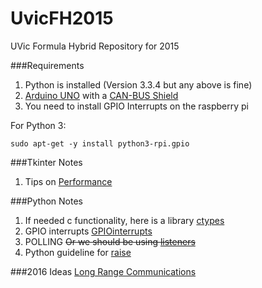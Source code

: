 UvicFH2015
========
UVic Formula Hybrid Repository for 2015

###Requirements
1. Python is installed (Version 3.3.4 but any above is fine)
2. [Arduino UNO](http://www.seeedstudio.com/wiki/Arduino_UNO) with a [CAN-BUS Shield](http://www.seeedstudio.com/wiki/CAN-BUS_Shield)
3. You need to install GPIO Interrupts on the raspberry pi

For Python 3:
```
sudo apt-get -y install python3-rpi.gpio
```
###Tkinter Notes
1. Tips on [Performance](http://effbot.org/zone/tkinter-performance.htm)

###Python Notes
1. If needed c functionality, here is a library [ctypes](https://docs.python.org/2/library/ctypes.html)
2. GPIO interrupts [GPIOinterrupts](http://raspi.tv/2013/how-to-use-interrupts-with-python-on-the-raspberry-pi-and-rpi-gpio)
3. POLLING ~~Or we should be using [listeners](http://python-can.readthedocs.org/en/latest/listeners.html)~~
4. Python guideline for [raise](http://stackoverflow.com/questions/2052390/manually-raising-throwing-an-exception-in-python)
 


###2016 Ideas
[Long Range Communications](http://rpi900.com/)
